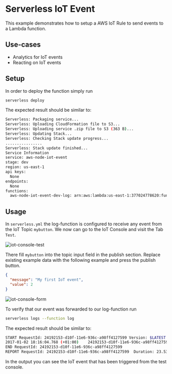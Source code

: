 <!--
title: AWS Serverless IoT Event example in NodeJS
description: This example demonstrates how to setup a AWS IoT Rule to send events to a Lambda function.
layout: Doc
-->
# Serverless IoT Event

This example demonstrates how to setup a AWS IoT Rule to send events to a Lambda function.

## Use-cases

- Analytics for IoT events
- Reacting on IoT events

## Setup

In order to deploy the function simply run

```bash
serverless deploy
```

The expected result should be similar to:

```bash
Serverless: Packaging service...
Serverless: Uploading CloudFormation file to S3...
Serverless: Uploading service .zip file to S3 (363 B)...
Serverless: Updating Stack...
Serverless: Checking Stack update progress...
................
Serverless: Stack update finished...
Service Information
service: aws-node-iot-event
stage: dev
region: us-east-1
api keys:
  None
endpoints:
  None
functions:
  aws-node-iot-event-dev-log: arn:aws:lambda:us-east-1:377024778620:function:aws-node-iot-event-dev-log
```

## Usage

In `serverless.yml` the log-function is configured to receive any event from the IoT Topic `mybutton`. We now can go to the IoT Console and visit the Tab `Test`.

![iot-console-test](https://cloud.githubusercontent.com/assets/223045/21593597/352be866-d119-11e6-9639-994b9c495571.png)

There fill `mybutton` into the topic input field in the publish section. Replace existing example data with the following example and press the publish button.

```json
{
  "message": "My first IoT event",
  "value": 2
}
```

![iot-console-form](https://cloud.githubusercontent.com/assets/223045/21593596/352be71c-d119-11e6-979a-7aa70abd2bf2.png)

To verify that our event was forwarded to our log-function run

```bash
serverless logs --function log
```

The expected result should be similar to:

```bash
START RequestId: 24192153-d10f-11e6-936c-a98ff4127599 Version: $LATEST
2017-01-02 18:16:04.768 (+01:00)	24192153-d10f-11e6-936c-a98ff4127599	{ message: 'My first IoT event', value: 2 }
END RequestId: 24192153-d10f-11e6-936c-a98ff4127599
REPORT RequestId: 24192153-d10f-11e6-936c-a98ff4127599	Duration: 23.53 ms	Billed Duration: 100 ms 	Memory Size: 1024 MB	Max Memory Used: 8 MB
```

In the output you can see the IoT event that has been triggered from the test console.
